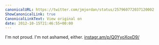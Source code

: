 ```yaml
---
canonicalURL: https://twitter.com/jmjordan/status/257960772037120002
ShowCanonicalLink: true
CanonicalLinkText: View original on
date: 2012-10-15T21:46:55+00:00
---
```

I'm not proud. I'm not ashamed, either. [instagr.am/p/Q0YyoXoxD9/](http://instagr.am/p/Q0YyoXoxD9/)